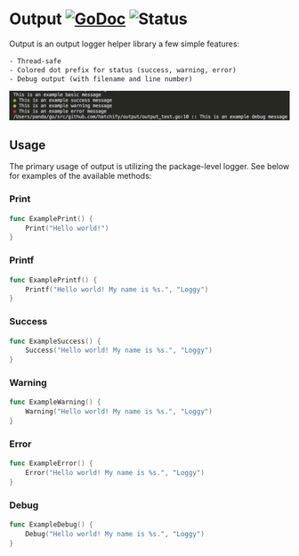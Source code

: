 # Output [![GoDoc](https://godoc.org/github.com/hatchify/output?status.svg)](https://godoc.org/github.com/hatchify/output) ![Status](https://img.shields.io/badge/status-beta-yellow.svg)
Output is an output logger helper library a few simple features:

	- Thread-safe
	- Colored dot prefix for status (success, warning, error)
	- Debug output (with filename and line number)

![screenshot](https://github.com/hatchify/output/blob/master/screenshot.png?raw=true "Screenshot of output")

## Usage
The primary usage of output is utilizing the package-level logger. See below for examples of the available methods:

### Print
```go 
func ExamplePrint() {
	Print("Hello world!")
}
```

### Printf
```go 
func ExamplePrintf() {
	Printf("Hello world! My name is %s.", "Loggy")
}
```

### Success
```go 
func ExampleSuccess() {
	Success("Hello world! My name is %s.", "Loggy")
}
```

### Warning
```go 
func ExampleWarning() {
	Warning("Hello world! My name is %s.", "Loggy")
}
```

### Error
```go 
func ExampleError() {
	Error("Hello world! My name is %s.", "Loggy")
}
```

### Debug
```go 
func ExampleDebug() {
	Debug("Hello world! My name is %s.", "Loggy")
}
```











